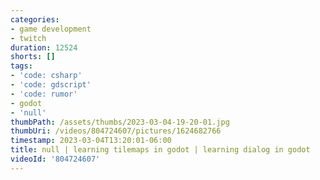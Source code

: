 ```yaml
---
categories:
- game development
- twitch
duration: 12524
shorts: []
tags:
- 'code: csharp'
- 'code: gdscript'
- 'code: rumor'
- godot
- 'null'
thumbPath: /assets/thumbs/2023-03-04-19-20-01.jpg
thumbUri: /videos/804724607/pictures/1624682766
timestamp: 2023-03-04T13:20:01-06:00
title: null | learning tilemaps in godot | learning dialog in godot
videoId: '804724607'
---
```

